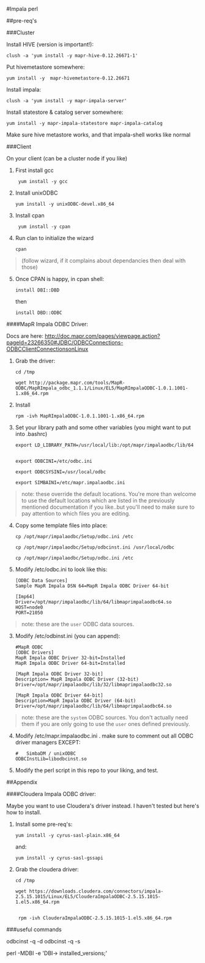#Impala perl

##pre-req's



###Cluster
	
Install HIVE (version is important!):

	clush -a 'yum install -y mapr-hive-0.12.26671-1'

Put hivemetastore somewhere:

	yum install -y 	mapr-hivemetastore-0.12.26671
	
Install impala:

	clush -a 'yum install -y mapr-impala-server'
	
Install statestore & catalog server somewhere:

	yum install -y mapr-impala-statestore mapr-impala-catalog
	

Make sure hive metastore works, and that impala-shell works like normal


###Client

On your client (can be a cluster node if you like)

1. First install gcc

		yum install -y gcc
	
2.  Install unixODBC

	
		yum install -y unixODBC-devel.x86_64
	
3. Install cpan

		yum install -y cpan

4.  Run clan to initialize the wizard

		cpan

> (follow wizard, if it complains about dependancies then deal with those)




5.  Once CPAN is happy, in cpan shell:

		install DBI::DBD
	then
		
		install DBD::ODBC



	 
	 

####MapR Impala ODBC Driver:

Docs are here: http://doc.mapr.com/pages/viewpage.action?pageId=23266350#JDBC/ODBCConnections-ODBCClientConnectionsonLinux


1.  Grab the driver:

		cd /tmp

		wget http://package.mapr.com/tools/MapR-ODBC/MapRImpala_odbc_1.1.1/Linux/EL5/MapRImpalaODBC-1.0.1.1001-1.x86_64.rpm
	
2.  Install
	
		rpm -ivh MapRImpalaODBC-1.0.1.1001-1.x86_64.rpm
	

3.  Set your library path and some other variables (you might want to put into .bashrc)

		export LD_LIBRARY_PATH=/usr/local/lib:/opt/mapr/impalaodbc/lib/64
	

		export ODBCINI=/etc/odbc.ini
	
		export ODBCSYSINI=/usr/local/odbc
	
		export SIMBAINI=/etc/mapr.impalaodbc.ini
		
>note: these override the default locations.  You're more than welcome to use the default locations which are listed in the previously mentioned documentation if you like..but you'll need to make sure to pay attention to which files you are editing.
	
	
4.  Copy some template files into place:

	
		cp /opt/mapr/impalaodbc/Setup/odbc.ini /etc
		
		cp /opt/mapr/impalaodbc/Setup/odbcinst.ini /usr/local/odbc
		
		cp /opt/mapr/impalaodbc/Setup/odbc.ini /etc
		
	

5.  Modify /etc/odbc.ini to look like this:

		[ODBC Data Sources]
		Sample MapR Impala DSN 64=MapR Impala ODBC Driver 64-bit
		
		[Imp64]
		Driver=/opt/mapr/impalaodbc/lib/64/libmaprimpalaodbc64.so
		HOST=node0
		PORT=21050

>note: these are the `user` ODBC data sources.

3.  Modify /etc/odbinst.ini (you can append):

		#MapR ODBC
		[ODBC Drivers]
		MapR Impala ODBC Driver 32-bit=Installed
		MapR Impala ODBC Driver 64-bit=Installed
		 
		[MapR Impala ODBC Driver 32-bit]
		Description= MapR Impala ODBC Driver (32-bit)
		Driver=/opt/mapr/impalaodbc/lib/32/libmaprimpalaodbc32.so
		 
		[MapR Impala ODBC Driver 64-bit]
		Description=MapR Impala ODBC Driver (64-bit)
		Driver=/opt/mapr/impalaodbc/lib/64/libmaprimpalaodbc64.so
		
>note: these are the `system` ODBC sources.  You don't actually need them if you are only going to use the `user` ones defined previously.		
		

4.  Modify /etc/mapr.impalaodbc.ini .  make sure to comment out all ODBC driver managers EXCEPT:
	
		#   SimbaDM / unixODBC
		ODBCInstLib=libodbcinst.so

5.  Modify the perl script in this repo to your liking, and test.



##Appendix

####Cloudera Impala ODBC driver:

Maybe you want to use Cloudera's driver instead.  I haven't tested but here's how to install.

1.  Install some pre-req's:

		yum install -y cyrus-sasl-plain.x86_64
	and:
		
		yum install -y cyrus-sasl-gssapi
	
2.  Grab the cloudera driver:

		cd /tmp
	
		wget https://downloads.cloudera.com/connectors/impala-2.5.15.1015/Linux/EL5/ClouderaImpalaODBC-2.5.15.1015-1.el5.x86_64.rpm
	
	
		 rpm -ivh ClouderaImpalaODBC-2.5.15.1015-1.el5.x86_64.rpm 
	 
	 
	 
###useful commands

odbcinst -q -d
odbcinst -q -s

perl -MDBI -e 'DBI-> installed_versions;'


	
	

	